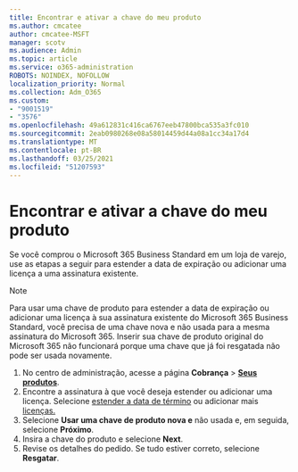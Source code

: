 ```yaml
---
title: Encontrar e ativar a chave do meu produto
ms.author: cmcatee
author: cmcatee-MSFT
manager: scotv
ms.audience: Admin
ms.topic: article
ms.service: o365-administration
ROBOTS: NOINDEX, NOFOLLOW
localization_priority: Normal
ms.collection: Adm_O365
ms.custom:
- "9001519"
- "3576"
ms.openlocfilehash: 49a612831c416ca6767eeb47800bca535a3fc010
ms.sourcegitcommit: 2eab0980268e08a58014459d44a08a1cc34a17d4
ms.translationtype: MT
ms.contentlocale: pt-BR
ms.lasthandoff: 03/25/2021
ms.locfileid: "51207593"
---
```

# <a name="find-and-activate-my-product-key"></a>Encontrar e ativar a chave do meu produto

Se você comprou o Microsoft 365 Business Standard em um loja de varejo, use as etapas a seguir para estender a data de expiração ou adicionar uma licença a uma assinatura existente.

> [!NOTE]
> Para usar uma chave de produto para estender a data de expiração ou adicionar uma licença à sua assinatura existente do Microsoft 365 Business Standard, você precisa de uma chave nova e não usada para a mesma assinatura do Microsoft 365. Inserir sua chave de produto original do Microsoft 365 não funcionará porque uma chave que já foi resgatada não pode ser usada novamente.

1. No centro de administração, acesse a página **Cobrança** > **[Seus produtos](https://go.microsoft.com/fwlink/p/?linkid=842054)**.
2. Encontre a assinatura à que você deseja estender ou adicionar uma licença. Selecione [estender a data de término](https://go.microsoft.com/fwlink/p/?linkid=842054) ou adicionar mais [licenças.](https://go.microsoft.com/fwlink/p/?linkid=842054)
3. Selecione **Usar uma chave de produto nova e** não usada e, em seguida, selecione **Próximo**.
4. Insira a chave do produto e selecione **Next**.
5. Revise os detalhes do pedido. Se tudo estiver correto, selecione **Resgatar**.